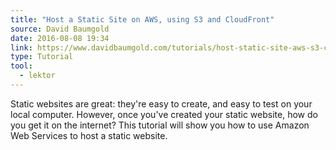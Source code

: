 ```yaml
---
title: "Host a Static Site on AWS, using S3 and CloudFront"
source: David Baumgold
date: 2016-08-08 19:34
link: https://www.davidbaumgold.com/tutorials/host-static-site-aws-s3-cloudfront/
type: Tutorial
tool:
  - lektor
---
```

Static websites are great: they're easy to create, and easy to test on your local computer. However, once you've created your static website, how do you get it on the internet? This tutorial will show you how to use Amazon Web Services to host a static website.





